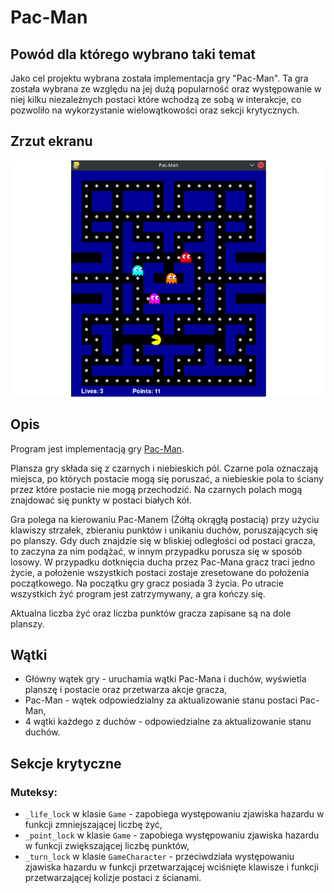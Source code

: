# Pac-Man

## Powód dla którego wybrano taki temat

Jako cel projektu wybrana została implementacja gry "Pac-Man". Ta gra została wybrana ze względu na jej dużą popularność oraz występowanie w niej kilku niezależnych postaci które wchodzą ze sobą w interakcje, co pozwoliło na wykorzystanie wielowątkowości oraz sekcji krytycznych.

## Zrzut ekranu

![Zrzut ekranu](./252761.png)

## Opis

Program jest implementacją gry [Pac-Man](https://pl.wikipedia.org/wiki/Pac-Man).

Plansza gry składa się z czarnych i niebieskich pól. Czarne pola oznaczają miejsca, po których postacie mogą się poruszać, a niebieskie pola to ściany przez które postacie nie mogą przechodzić. Na czarnych polach mogą znajdować się punkty w postaci białych kół.

Gra polega na kierowaniu Pac-Manem (Żółtą okrągłą postacią) przy użyciu klawiszy strzałek, zbieraniu punktów i unikaniu duchów, poruszających się po planszy. Gdy duch znajdzie się w bliskiej odległości od postaci gracza, to zaczyna za nim podążać, w innym przypadku porusza się w sposób losowy. W przypadku dotknięcia ducha przez Pac-Mana gracz traci jedno życie, a położenie wszystkich postaci zostaje zresetowane do położenia początkowego. Na początku gry gracz posiada 3 życia. Po utracie wszystkich żyć program jest zatrzymywany, a gra kończy się.

Aktualna liczba żyć oraz liczba punktów gracza zapisane są na dole planszy.

## Wątki

- Główny wątek gry - uruchamia wątki Pac-Mana i duchów, wyświetla planszę i postacie oraz przetwarza akcje gracza,
- Pac-Man - wątek odpowiedzialny za aktualizowanie stanu postaci Pac-Man,
- 4 wątki każdego z duchów - odpowiedzialne za aktualizowanie stanu duchów.

## Sekcje krytyczne

### Muteksy:

- `_life_lock` w klasie `Game` - zapobiega występowaniu zjawiska hazardu w funkcji zmniejszającej liczbę żyć,
- `_point_lock` w klasie `Game` - zapobiega występowaniu zjawiska hazardu w funkcji zwiększającej liczbę punktów,
- `_turn_lock` w klasie `GameCharacter` - przeciwdziała występowaniu zjawiska hazardu w funkcji przetwarzającej wciśnięte klawisze i funkcji przetwarzającej kolizje postaci z ścianami.
